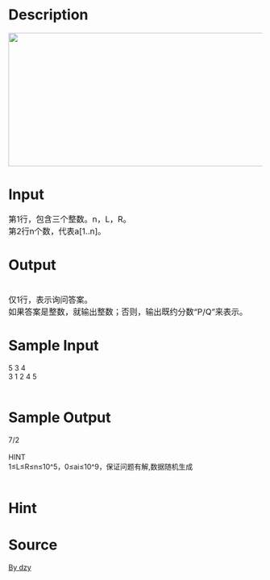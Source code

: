 
# Description

<div class="content"><p><span style="font-size: medium"><img height="265" alt="" width="1023" src="/source/bzoj/3316/img/aHR0cHM6Ly9seWRzeS5jb20vSnVkZ2VPbmxpbmUvdXBsb2FkLzIwMTMxMS9mZigyKS5qcGc=.jpg"/></span></p></div>

# Input

<div class="content"><p><span style="font-size: medium">第1行，包含三个整数。n，L，R。<br/>
第2行n个数，代表a[1..n]。</span></p></div>

# Output

<div class="content"><p><span style="font-size: medium"><br/>
仅1行，表示询问答案。<br/>
如果答案是整数，就输出整数；否则，输出既约分数“P/Q”来表示。</span></p>
<p></p></div>

# Sample Input

<div class="content"><span class="sampledata">5 3 4<br/>
3 1 2 4 5<br/>
<br/>
</span></div>

# Sample Output

<div class="content"><span class="sampledata">7/2<br/>
<br/>
HINT<br/>
1≤L≤R≤n≤10^5，0≤ai≤10^9，保证问题有解,数据随机生成<br/>
<br/>
</span></div>

# Hint

<div class="content"><p></p></div>

# Source

<div class="content"><p><a href="problemset.php?search=By dzy">By dzy</a></p></div>

